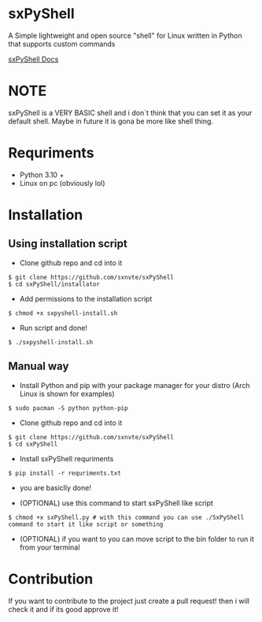 # sxPyShell

A Simple lightweight and open source "shell" for Linux written in Python that supports custom commands

[sxPyShell Docs](https://sxnvte.gitbook.io/sxpyshell/)

# NOTE
sxPyShell is a VERY BASIC shell and i don`t think that you can set it as your default shell. Maybe in future it is gona be more like shell thing.

# Requriments

- Python 3.10 +
- Linux on pc (obviously lol)

# Installation

## Using installation script

- Clone github repo and cd into it

```shell
$ git clone https://github.com/sxnvte/sxPyShell 
$ cd sxPyShell/installator
```

- Add permissions to the installation script

```shell
$ chmod +x sxpyshell-install.sh
```

- Run script and done!

```shell
$ ./sxpyshell-install.sh
```

## Manual way

- Install Python and pip with your package manager for your distro (Arch Linux is shown for examples)


```shell
$ sudo pacman -S python python-pip
```

- Clone github repo and cd into it

```shell
$ git clone https://github.com/sxnvte/sxPyShell 
$ cd sxPyShell
```


- Install sxPyShell requriments

```shell
$ pip install -r requriments.txt
```

- you are basiclly done! 

- (OPTIONAL) use this command to start sxPyShell like script

```shell
$ chmod +x sxPyShell.py # with this command you can use ./SxPyShell command to start it like script or something
```

- (OPTIONAL) if you want to you can move script to the bin folder to run it from your terminal

# Contribution
If you want to contribute to the project just create a pull request! then i will check it and if its good approve it!

